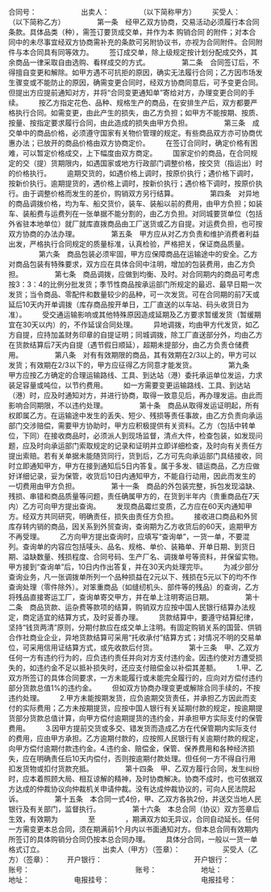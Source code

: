 
 


合同号：　　　　 
　　出卖人：　　　　 （以下简称甲方）
　　买受人：　　　　 （以下简称乙方）
　　
　　第一条　经甲乙双方协商，交易活动必须履行本合同条款。具体品类（种），需签订要货成交单，并作为本
购销合同
的附件；对本合同中的未尽事宜经双方协商需补充的条款可另附协议书，亦视为合同附件。合同附件与本合同具有同等效力。
　　签订成交单，除上级规定按计划分配成交外，其余商品一律采取自由选购、看样成交的方式。
　　
　　第二条　合同签订后，不得擅自变更和解除。如甲方遇不可抗拒的原因，确实无法履行合同；乙方因市场发生骤变或不能防止的原因，确需变更合同时，经双方协商同意后，可予变更合同。但提出方应提前通知对方，并将“合同变更通知单”寄给对方，办理变更合同的手续。
　　按乙方指定花色、品种、规格生产的商品，在安排生产后，双方都要严格执行合同。如需变更，由此产生的损失，由乙方负担；如甲方不能按期、按质、按量、按指定要求履行合同，由此造成的损失由甲方负担。
　　
　　第三条　成交单中的商品价格，必须遵守国家有关物价管理的规定。有些商品双方亦可协商优惠办法；已放开的商品价格由双方协商定价。
　　在签订合同时，确定价格有困难，可以暂定价格成交，上下幅度由双方商定。
　　国家定价的商品，在合同规定的交（提）货期限内，如遇国家或地方行政部门调整价格，按交货（指运出）时的价格执行。
　　逾期交货的，如遇价格上调时，按原价执行；遇价格下调时，按新价执行。逾期提货的，遇价格上调时，按新价执行；遇价格下调时，按原价执行。由于调整价格而发生的差价，购销双方另行结算。
　　
　　第四条　对异地的商品调拨价格，均为车、船交货价，装车、装船以前的费用，由甲方负担；如装车、装船费与运费列在一张单据不能分割的，由乙方负担。对同城要货单位（包括外省驻本地单位）就厂就库直拨商品由工厂送货或乙方自提。对运费负担，也可按双方协商的办法办理。
　　
　　第五条　甲方应从对乙方负责和维护消费者利益出发，严格执行合同规定的质量标准，认真检验，严格把关，保证商品质量。
　　
　　第六条　商品包装必须牢固，甲方应保障商品在运输途中的安全。乙方对商品包装有特殊要求，双方应在具体合同中注明，增加的包装费用，由乙方负担。
　　
　　第七条　商品调拨，应做到均衡、及时。对合同期内的商品可考虑按3：3：4的比例分批发货；季节性商品按承运部门所规定的最迟、最早日期一次发货；当令商品、零配件和数量较少的品种，可一次发货。可在合同期的前7天或延后10天内开单调拨（库存商品按开单日，工厂直送的以车站、码头收货日为准）。
　　受交通运输影响或其他特殊原因造成延期及乙方要求暂缓发货（暂缓期宜在30天以内）的，不作延误合同处理。
　　异地调拨，均由甲方代发货，如乙方自提，应持加盖财务印章的自提证明；同城调拨，除工厂直送部分外，均由乙方在货款结算后7天内自提（遇节假日顺延），超期未提部分，由乙方负责仓储费用。
　　
　　第八条　对有有效期限的商品，其有效期在2/3以上的，甲方可以发货；有效期在2/3以下的，甲方应征得乙方同意才能发货。
　　
　　第九条　甲方应按乙方确定的合理运输路线、工具、到达站（港）委托承运单位发运，力求装足容量或吨位，以节约费用。
　　如一方需要变更运输路线、工具、到达站（港）时，应及时通知对方，并进行协商，取得一致意见后，再办理发运。由此而影响合同期限，不以违约处理。
　　
　　第十条　商品从取得发运证明起，所有权即属乙方。在运输途中发生的丢失、短少、残损等责任事故，由乙方负责向承运部门交涉赔偿，需要甲方协助时，甲方应积极提供有关资料。乙方（包括中转单位，下同）在接收商品时，必须派人到现场监督，清点大件，检查包装，如发现问题，应及时向承运部门索取规定的记录和证明并立即详细检查，及时向有关责任方提出索赔。若有关单据未能随货同行，货到后，乙方可先向承运部门具结接收，同时立即通知甲方，甲方在接到通知后5日内答复。属于多发、错运商品，乙方应做好详细记录，妥为保管，收货后10日内通知甲方，不能自行动用，因此而发生的一切费用由甲方负担。
　　
　　第十一条　商品的外包装完整，拆包发现溢缺、残损、串错和商品质量等问题，责任确属甲方的，在货到半年内（贵重商品在7天内）乙方可向甲方提出查询。
　　发现商品霉烂变质，乙方应在60天内通知甲方。经双方共同研究，明确责任，损失由责任方负担。
　　接收进口商品和外贸库存转内销的商品，因关系到外贸查询，查询期为乙方收货后的60天，逾期甲方不再受理。
　　乙方向甲方提出查询时，应填写“查询单”，一货一单，不要混列。查询单的内容应包括唛头、品名、规格、单价、装箱单、开单日期、到货日期、溢缺数量、残损程度、合同号码、生产厂名、调拨单号等资料，并保留实物。甲方接到“查询单”后，10日内作出答复，并在30天内处理完毕。
　　为减少部分查询业务，凡一张调拨单所列一个品种损益在2元以下、残损在5元以下的均不作查询处理（零件除外）。对笨重商品（如缝纫机头、部件等的残品）的查询，乙方将残品直接寄运工厂，查询单寄交甲方，并在单上注明寄运日期。
　　
　　第十二条　商品货款、运杂费等款项的结算，购销双方应按中国人民银行结算办法规定，商定适宜的结算方式，及时妥善办理。
　　货款结算中，要遵守结算纪律，坚持“钱货两清”原则，分期付款应在成交单上注明。有固定购销关系的国营、供销合作社商业企业，异地货款结算可采用“托收承付”结算方式；对情况不明的交易单位，可采用信用证结算方式，或先收款后付货。
　　
　　第十三条　甲、乙双方任何一方有违约行为的，应负违约责任并向对方支付违约金。因违约使对方遭受损失的，如违约金不足以抵补损失时，还应支付赔偿金以补偿其差额。
　　1.甲、乙双方所签订的具体合同要求，一方未能履行或未能完全履行的，应向对方偿付违约部分货款总值1%的违约金。
　　但如双方协商办理变更或解除合同手续的，不按违约处理。
　　2.甲方未能按期发货，应负逾期交货责任，并承担乙方因此而支付的实际费用；乙方未按期提货，应按中国人银行有关延期付款的规定，按逾期提货部分货款总值计算，向甲方偿付逾期提货的违约金，并承担甲方实际支付的保管费用。
　　3.因甲方提前交货或多交、错发货而造成乙方在代保管期内实际支付的费用，应由甲方承担。乙方逾期付款的，应按照人民银行有关逾期付款的规定，向甲方偿付逾期付款违约金。4.违约金、赔偿金，保管、保养费用和各种经济损失，应在明确责任后10天内偿付，否则按逾期付款处理。但任何一方不得自行用扣发货物或扣付货款充抵。
　　
　　第十四条　甲、乙双方履行合同，发生纠纷时，应本着照顾大局、相互谅解的精神，及时协商解决。协商不成时，也可依据双方达成的仲裁协议向仲裁机关申请仲裁。没有达成仲裁协议的，可向人民法院起诉。
　　
　　第十五条　本合同一式4份，甲、乙双方各执2份，并送交当地人民银行及有关部门，监督执行。
　　
　　第十六条　本总合同（协议）双方签章后生效，有效期为　　　　 至　　　　 ，期满双方如无异议，合同自动延长。任何一方需变更本总合同，须在期满前1个月内以书面通知对方。但本总合同有效期内所签订的具体购销分合同仍按本总合同办理。
　　具体分合同，一般以一货一单格式订立。　　
　　
　　
　　出卖人（甲方）（签章）：　　　　　　买受人（乙方）（签章）：
　　开户银行：　　　　　　　　　　　　　开户银行：　　　　
　　账号：　　　　　　　　　　　　　　　账号：　　　　
　　地址：　　　　　　　　　　　　　　　地址：　　　　
　　电报挂号：　　　　　　　　　　　　　电报挂号：
　　
 


 

 
 
 
 
 
  


  
 

  


  


  
 
 
 
 

